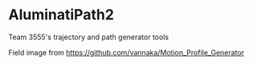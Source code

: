 # AluminatiPath2
Team 3555's trajectory and path generator tools

Field image from https://github.com/vannaka/Motion_Profile_Generator
